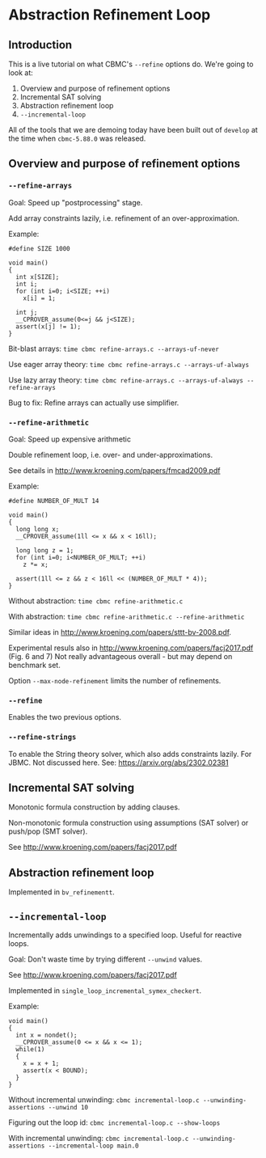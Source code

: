 # Abstraction Refinement Loop

## Introduction

This is a live tutorial on what CBMC's `--refine` options do.
We're going to look at:

1. Overview and purpose of refinement options
2. Incremental SAT solving
3. Abstraction refinement loop
4. `--incremental-loop`

All of the tools that we are demoing today have been built out of `develop`
at the time when `cbmc-5.88.0` was released.

## Overview and purpose of refinement options

### `--refine-arrays`

Goal: Speed up "postprocessing" stage.

Add array constraints lazily, i.e. refinement of an over-approximation.

Example:
```
#define SIZE 1000

void main()
{
  int x[SIZE];
  int i;
  for (int i=0; i<SIZE; ++i)
    x[i] = 1;

  int j;
  __CPROVER_assume(0<=j && j<SIZE);
  assert(x[j] != 1);
}
```

Bit-blast arrays: `time cbmc refine-arrays.c --arrays-uf-never`

Use eager array theory: `time cbmc refine-arrays.c --arrays-uf-always`

Use lazy array theory: `time cbmc refine-arrays.c --arrays-uf-always --refine-arrays`

Bug to fix: Refine arrays can actually use simplifier.

### `--refine-arithmetic`

Goal: Speed up expensive arithmetic

Double refinement loop, i.e. over- and under-approximations.

See details in 
http://www.kroening.com/papers/fmcad2009.pdf

Example:
```
#define NUMBER_OF_MULT 14

void main()
{
  long long x;
  __CPROVER_assume(1ll <= x && x < 16ll);

  long long z = 1;
  for (int i=0; i<NUMBER_OF_MULT; ++i)
    z *= x;

  assert(1ll <= z && z < 16ll << (NUMBER_OF_MULT * 4));
}
```

Without abstraction: `time cbmc refine-arithmetic.c`

With abstraction: `time cbmc refine-arithmetic.c --refine-arithmetic`

Similar ideas in http://www.kroening.com/papers/sttt-bv-2008.pdf.

Experimental resuls also in
http://www.kroening.com/papers/facj2017.pdf (Fig. 6 and 7)
Not really advantageous overall - but may depend on benchmark set.

Option `--max-node-refinement` limits the number of refinements.

### `--refine`

Enables the two previous options.

### `--refine-strings`

To enable the String theory solver, which also adds constraints lazily.
For JBMC.
Not discussed here.
See: https://arxiv.org/abs/2302.02381

## Incremental SAT solving

Monotonic formula construction by adding clauses.

Non-monotonic formula construction using assumptions (SAT solver) or push/pop (SMT solver).

See http://www.kroening.com/papers/facj2017.pdf

## Abstraction refinement loop

Implemented in `bv_refinementt`.

## `--incremental-loop`

Incrementally adds unwindings to a specified loop. Useful for reactive loops.

Goal: Don't waste time by trying different `--unwind` values.

See http://www.kroening.com/papers/facj2017.pdf

Implemented in `single_loop_incremental_symex_checkert`.

Example:
```
void main()
{
  int x = nondet();
  __CPROVER_assume(0 <= x && x <= 1);
  while(1)
  {
    x = x + 1;
    assert(x < BOUND);
  }
}
```

Without incremental unwinding: `cbmc incremental-loop.c --unwinding-assertions --unwind 10`

Figuring out the loop id: `cbmc incremental-loop.c --show-loops`

With incremental unwinding: `cbmc incremental-loop.c --unwinding-assertions --incremental-loop main.0`
